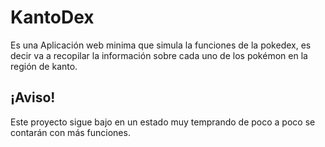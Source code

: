 # KantoDex

Es una Aplicación web minima que simula la funciones de la pokedex, es decir va a recopilar la información sobre cada uno de los pokémon en la región de kanto.

## ¡Aviso!

Este proyecto sigue bajo en un estado muy temprando de poco a poco se contarán con más funciones.
